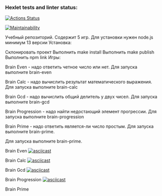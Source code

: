 ### Hexlet tests and linter status:

[![Actions Status](https://github.com/S1iBa/frontend-project-44/workflows/hexlet-check/badge.svg)](https://github.com/S1iBa/frontend-project-44/actions)

[![Maintainability](https://api.codeclimate.com/v1/badges/857221f0836442f6f4d5/maintainability)](https://codeclimate.com/github/S1iBa/frontend-project-44/maintainability)

Учебный репозиторий. Содержит 5 игр. Для установки нужен node.js минимум 13 версии Установка:

Склонировать проект
Выполнить make install
Выполнить make publish
Выполнить npm link
Игры:

Brain Even - надо ответить четное число или нет. Для запуска выполните brain-even

Brain Calc - надо вычислить результат математического выражения. Для запуска выполните brain-calc

Brain Gcd - надо вычислить общий делитель у двух чисел. Для запуска выполните brain-gcd

Brain Progression - надо найти недостающий элемент прогрессии. Для запуска выполните brain-progression

Brain Prime - надо ответить является-ли число простым. Для запуска выполните brain-prime.

Для запуска выполните brain-prime.

Brain Even
[![asciicast](https://asciinema.org/a/451418.svg)](https://asciinema.org/a/451418)

Brain Calc
[![asciicast](https://asciinema.org/a/451443.svg)](https://asciinema.org/a/451443)

Brain Gcd
[![asciicast](https://asciinema.org/a/451544.svg)](https://asciinema.org/a/451544)

Brain Progression
[![asciicast](https://asciinema.org/a/451644.svg)](https://asciinema.org/a/451644)

Brain Prime
